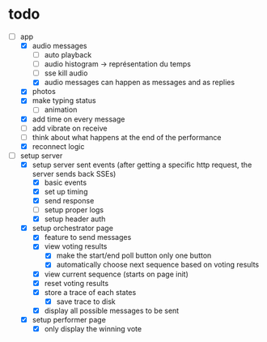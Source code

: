 # todo

- [ ] app
  - [x] audio messages
    - [ ] auto playback
    - [ ] audio histogram -> représentation du temps
    - [ ] sse kill audio
    - [x] audio messages can happen as messages and as replies
  - [x] photos
  - [x] make typing status
    - [ ] animation
  - [x] add time on every message
  - [ ] add vibrate on receive
  - [ ] think about what happens at the end of the performance
  - [x] reconnect logic
- [ ] setup server
  - [x] setup server sent events (after getting a specific http request, the server sends back SSEs)
    - [x] basic events
    - [x] set up timing
    - [x] send response
    - [ ] setup proper logs
    - [x] setup header auth
  - [x] setup orchestrator page
    - [x] feature to send messages
    - [x] view voting results
      - [x] make the start/end poll button only one button
      - [x] automatically choose next sequence based on voting results
    - [x] view current sequence (starts on page init)
    - [x] reset voting results
    - [x] store a trace of each states
      - [x] save trace to disk
    - [x] display all possible messages to be sent
  - [x] setup performer page
    - [x] only display the winning vote